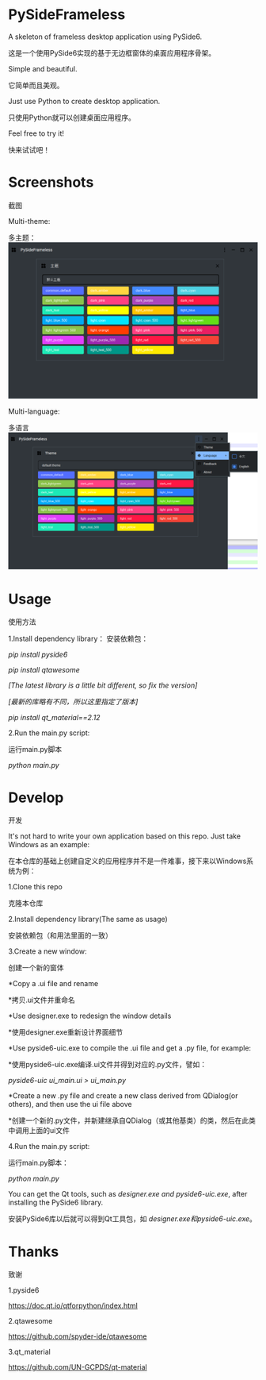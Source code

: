 # PySideFrameless

A skeleton of frameless desktop application using PySide6.

这是一个使用PySide6实现的基于无边框窗体的桌面应用程序骨架。
<br/>

Simple and beautiful. 

它简单而且美观。
<br/>

Just use Python to create desktop application.

只使用Python就可以创建桌面应用程序。
<br/>


Feel free to try it!

快来试试吧！

# Screenshots
截图

Multi-theme:

多主题：
![image](https://github.com/iounce/PySideFrameless/blob/813492b54c1ce951f4fac40f82e35de090fd5ee3/images/main.png)
<br/>

Multi-language:

多语言
![image](https://github.com/iounce/PySideFrameless/blob/813492b54c1ce951f4fac40f82e35de090fd5ee3/images/main-en.png)

# Usage

使用方法

1.Install dependency library：
安装依赖包：

_pip install pyside6_

_pip install qtawesome_

_[The latest library is a little bit different, so fix the version]_

_[最新的库略有不同，所以这里指定了版本]_

_pip install qt_material==2.12_
<br/>

2.Run the main.py script:

运行main.py脚本

_python main.py_

# Develop

开发

It's not hard to write your own application based on this repo. Just take Windows as an example:

在本仓库的基础上创建自定义的应用程序并不是一件难事，接下来以Windows系统为例：

1.Clone this repo

克隆本仓库
<br/>

2.Install dependency library(The same as usage)

安装依赖包（和用法里面的一致）
<br/>

3.Create a new window:

创建一个新的窗体
<br/>

*Copy a .ui file and rename

*拷贝.ui文件并重命名
<br/>

*Use designer.exe to redesign the window details

*使用designer.exe重新设计界面细节
<br/>

*Use pyside6-uic.exe to compile the .ui file and get a .py file, for example:

*使用pyside6-uic.exe编译.ui文件并得到对应的.py文件，譬如：

_pyside6-uic ui_main.ui > ui_main.py_
<br/>

*Create a new .py file and create a new class derived from QDialog(or others), and then use the ui file above

*创建一个新的.py文件，并新建继承自QDialog（或其他基类）的类，然后在此类中调用上面的ui文件
<br/>

4.Run the main.py script:

运行main.py脚本：

_python main.py_
<br/>

You can get the Qt tools, such as _designer.exe and pyside6-uic.exe_, after installing the PySide6 library.

安装PySide6库以后就可以得到Qt工具包，如 _designer.exe和pyside6-uic.exe_。

# Thanks
致谢

1.pyside6

https://doc.qt.io/qtforpython/index.html

2.qtawesome

https://github.com/spyder-ide/qtawesome

3.qt_material

https://github.com/UN-GCPDS/qt-material